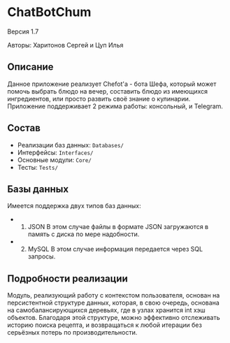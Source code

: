 # ChatBotChum
Версия 1.7

Авторы: Харитонов Сергей и Цуп Илья

## Описание
Данное приложение реализует Chefot'а - бота Шефа, который может помочь выбрать блюдо на вечер, составить блюдо из имеющихся ингредиентов, или просто развить своё знание о кулинарии. Приложение поддерживает 2 режима работы: консольный, и Telegram.


## Состав
* Реализации баз данных: `Databases/`
* Интерфейсы: `Interfaces/`
* Основные модули: `Core/`
* Тесты: `Tests/`


## Базы данных
Имеется поддержка двух типов баз данных:
* 1) JSON
В этом случае файлы в формате JSON загружаются в память с диска по мере надобности.
* 2) MySQL
В этом случае информация передается через SQL запросы.


## Подробности реализации
Модуль, реализующий работу с контекстом пользователя, основан на персистентной структуре данных, которая, в свою очередь, основана на самобалансирующихся деревьях, где в узлах хранится int хэш объектов. Благодаря этой структуре, можно эффективно отслеживать историю поиска рецепта, и возвращаться к любой итерации без серьёзных потерь по производительности.


